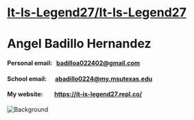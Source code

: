 # [It-Is-Legend27/It-Is-Legend27](https://github.com/It-Is-Legend27/It-Is-Legend27)
# Angel Badillo Hernandez
#### Personal email: &nbsp; badilloa022402@gmail.com
#### School email: &nbsp; &nbsp; &nbsp;abadillo0224@my.msutexas.edu
#### My website: &nbsp; &nbsp; &nbsp; &nbsp;https://it-is-legend27.repl.co/
<img title="Background" alt="Background" src="https://i.redd.it/3sjr0ldpx9f21.png" width="">
